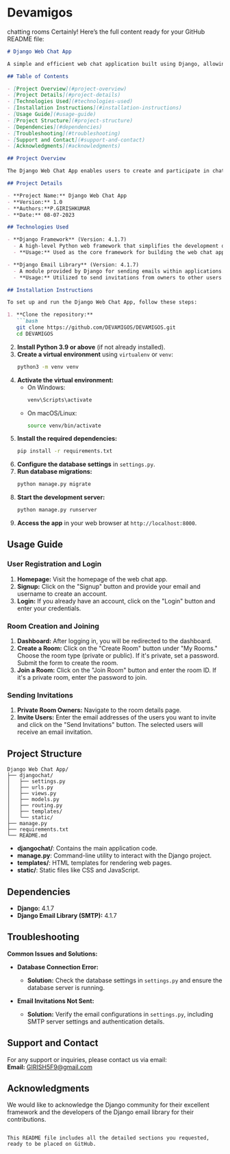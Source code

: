 # Devamigos
chatting rooms 
Certainly! Here’s the full content ready for your GitHub README file:

```markdown
# Django Web Chat App

A simple and efficient web chat application built using Django, allowing users to create and join chat rooms with both public and private access.

## Table of Contents

- [Project Overview](#project-overview)
- [Project Details](#project-details)
- [Technologies Used](#technologies-used)
- [Installation Instructions](#installation-instructions)
- [Usage Guide](#usage-guide)
- [Project Structure](#project-structure)
- [Dependencies](#dependencies)
- [Troubleshooting](#troubleshooting)
- [Support and Contact](#support-and-contact)
- [Acknowledgments](#acknowledgments)

## Project Overview

The Django Web Chat App enables users to create and participate in chat rooms. The app supports public rooms that anyone can join and private rooms that require a password. Users must register with their email and username to use the app. Additionally, the app allows room owners to send email invitations to other users.

## Project Details

- **Project Name:** Django Web Chat App
- **Version:** 1.0
- **Authors:**P.GIRISHKUMAR 
- **Date:** 08-07-2023

## Technologies Used

- **Django Framework** (Version: 4.1.7)
  - A high-level Python web framework that simplifies the development of web applications.
  - **Usage:** Used as the core framework for building the web chat app.

- **Django Email Library** (Version: 4.1.7)
  - A module provided by Django for sending emails within applications.
  - **Usage:** Utilized to send invitations from owners to other users via email.

## Installation Instructions

To set up and run the Django Web Chat App, follow these steps:

1. **Clone the repository:**
   ```bash
   git clone https://github.com/DEVAMIGOS/DEVAMIGOS.git
   cd DEVAMIGOS
   ```
2. **Install Python 3.9 or above** (if not already installed).
3. **Create a virtual environment** using `virtualenv` or `venv`:
   ```bash
   python3 -m venv venv
   ```
4. **Activate the virtual environment:**
   - On Windows:
     ```bash
     venv\Scripts\activate
     ```
   - On macOS/Linux:
     ```bash
     source venv/bin/activate
     ```
5. **Install the required dependencies:**
   ```bash
   pip install -r requirements.txt
   ```
6. **Configure the database settings** in `settings.py`.
7. **Run database migrations:**
   ```bash
   python manage.py migrate
   ```
8. **Start the development server:**
   ```bash
   python manage.py runserver
   ```
9. **Access the app** in your web browser at `http://localhost:8000`.

## Usage Guide

### User Registration and Login

1. **Homepage:** Visit the homepage of the web chat app.
2. **Signup:** Click on the "Signup" button and provide your email and username to create an account.
3. **Login:** If you already have an account, click on the "Login" button and enter your credentials.

### Room Creation and Joining

1. **Dashboard:** After logging in, you will be redirected to the dashboard.
2. **Create a Room:** Click on the "Create Room" button under "My Rooms." Choose the room type (private or public). If it's private, set a password. Submit the form to create the room.
3. **Join a Room:** Click on the "Join Room" button and enter the room ID. If it's a private room, enter the password to join.

### Sending Invitations

1. **Private Room Owners:** Navigate to the room details page.
2. **Invite Users:** Enter the email addresses of the users you want to invite and click on the "Send Invitations" button. The selected users will receive an email invitation.

## Project Structure

```
Django Web Chat App/
├── djangochat/
│   ├── settings.py
│   ├── urls.py
│   ├── views.py
│   ├── models.py
│   ├── routing.py
│   ├── templates/
│   └── static/
├── manage.py
├── requirements.txt
└── README.md
```

- **djangochat/**: Contains the main application code.
- **manage.py**: Command-line utility to interact with the Django project.
- **templates/**: HTML templates for rendering web pages.
- **static/**: Static files like CSS and JavaScript.

## Dependencies

- **Django:** 4.1.7
- **Django Email Library (SMTP):** 4.1.7

## Troubleshooting

**Common Issues and Solutions:**

- **Database Connection Error:**
  - **Solution:** Check the database settings in `settings.py` and ensure the database server is running.

- **Email Invitations Not Sent:**
  - **Solution:** Verify the email configurations in `settings.py`, including SMTP server settings and authentication details.

## Support and Contact

For any support or inquiries, please contact us via email:  
**Email:** GIRISH5F9@gmail.com

## Acknowledgments

We would like to acknowledge the Django community for their excellent framework and the developers of the Django email library for their contributions.
```

This README file includes all the detailed sections you requested, ready to be placed on GitHub.
